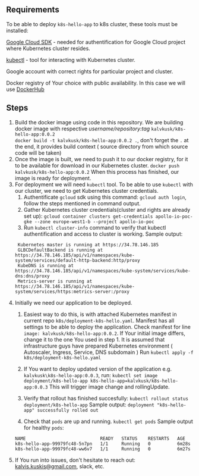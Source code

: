 ## Requirements
To be able to deploy  `k8s-hello-app` to k8s cluster, these tools must be installed:

[Google Cloud SDK](https://cloud.google.com/sdk/?utm_source=google&utm_medium=cpc&utm_campaign=emea-emea-all-en-dr-bkws-all-all-trial-e-gcp-1009139&utm_content=text-ad-none-any-DEV_c-CRE_253515221930-ADGP_Hybrid%20%7C%20AW%20SEM%20%7C%20BKWS%20~%20EXA_M%3A1_EMEA_EN_Developer_SDK_SEO-KWID_43700053284622903-aud-606988878134%3Akwd-506032303392-userloc_9062308&utm_term=KW_sdk%20google%20cloud-NET_g-PLAC_&gclid=CJXb28Pqxe0CFQNAHgIdFVMLNw) - needed for authentification for Google Cloud project where Kubernetes cluster resides.

[kubectl](https://kubernetes.io/docs/tasks/tools/install-kubectl/) - tool for interacting with Kubernetes cluster.

Google account with correct rights for particular project and cluster.

Docker registry of Your choice with public availability.
In this case we will use [DockerHub](https://hub.docker.com/)
## Steps

1. Build the docker image using code in this repository. We are building docker image with respective *username/repository:tag* `kalvkusk/k8s-hello-app:0.0.2`  
`docker build -t kalvkusk/k8s-hello-app:0.0.2 .`, don't forget the `.` at the end, it provides build context ( source directory from which source code will be taken)
2. Once the image is built, we need to push it to our docker registry, for it to be available for download in our Kubernetes cluster.
`docker push  kalvkusk/k8s-hello-app:0.0.2`
When this process has finished,  our image is ready for deployment.
3. For deployment we will need `kubectl` tool. To be able to use `kubectl` with our cluster, we need to get Kubernetes cluster credentials.
   1. Authentificate `gcloud` sdk using this command:
   `gcloud auth login`, follow the steps mentioned in command output.
   2. Gather Kubernetes cluster credentials(cluster and rights are already set up):
   `gcloud container clusters get-credentials apollo-io-poc-gke --zone europe-west1-b --project apollo-io-poc`
   3. Run `kubectl cluster-info` command to verify that kubectl authentification and access to cluster is working. Sample output:
   ```
    Kubernetes master is running at https://34.78.146.185
    GLBCDefaultBackend is running at https://34.78.146.185/api/v1/namespaces/kube-system/services/default-http-backend:http/proxy
    KubeDNS is running at https://34.78.146.185/api/v1/namespaces/kube-system/services/kube-dns:dns/proxy
    Metrics-server is running at https://34.78.146.185/api/v1/namespaces/kube-system/services/https:metrics-server:/proxy
   ```
4. Initially we need our application to be deployed.
   1. Easiest way to do this, is with attached Kubernetes manifest in current repo `k8s/deployment-k8s-hello.yaml`. Manifest has all settings to be able to deploy the application. Check manifest for line `image: kalvkusk/k8s-hello-app:0.0.2`. If Your initial image differs, change it to the one You used in step 1. It is assumed that infrastructure guys have prepared Kubernetes environment ( Autoscaler, Ingress, Service, DNS subdomain )
   Run `kubectl apply -f k8s/deployment-k8s-hello.yaml`
   2. If You want to deploy updated version of the application e.g. `kalvkusk\k8s-hello-app:0.0.3`, run:
  `kubectl set image deployment/k8s-hello-app k8s-hello-app=kalvkusk/k8s-hello-app:0.0.3`
   This will trigger image change and rollingUpdate.
   3. Verify that rollout has finished succesfully:
  `kubectl rollout status deployment/k8s-hello-app`
   Sample output:
  `deployment "k8s-hello-app" successfully rolled out`

   4. Check that `pods` are up and running.  `kubectl get pods`
   Sample output for healthy `pods`:
    ```
    NAME                            READY   STATUS    RESTARTS   AGE
    k8s-hello-app-99979fc48-5n7pn   1/1     Running   0          6m28s
    k8s-hello-app-99979fc48-ww6v7   1/1     Running   0          6m27s
    ```  
5. If You run into issues, don't hesitate to reach out: kalvis.kuskis@gmail.com, slack, etc.
